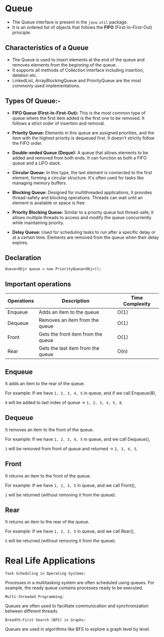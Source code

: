 # Queue

- The Queue interface is present in the `java.util` package.
- It is an ordered list of objects that follows the **FIFO** (First-In-First-Out) principle.

## Characteristics of a Queue

- The Queue is used to insert elements at the end of the queue and removes elements from the beginning of the queue.
- It supports all methods of Collection interface including insertion, deletion etc.
- LinkedList, ArrayBlockingQueue and PriorityQueue are the most commonly used implementations.

## Types Of Queue:-

- **FIFO Queue (First-In-First-Out):** This is the most common type of queue where the first item added is the first one
  to be removed. It follows a strict order of insertion and removal.


- **Priority Queue:** Elements in this queue are assigned priorities, and the item with the highest priority is dequeued
  first. It doesn't strictly follow the FIFO order.


- **Double-ended Queue (Deque):** A queue that allows elements to be added and removed from both ends. It can function
  as both a FIFO queue and a LIFO stack.


- **Circular Queue:** In this type, the last element is connected to the first element, forming a circular structure.
  It's often used for tasks like managing memory buffers.


- **Blocking Queue:** Designed for multithreaded applications, it provides thread-safety and blocking operations.
  Threads can wait until an element is available or space is free.


- **Priority Blocking Queue:** Similar to a priority queue but thread-safe, it allows multiple threads to access and
  modify the queue concurrently while maintaining priority.


- **Delay Queue:** Used for scheduling tasks to run after a specific delay or at a certain time. Elements are removed
  from the queue when their delay expires.

## Declaration

`Queue<Obj> queue = new PriorityQueue<Obj>();`

## Important operations

| Operations | Description                        | Time Complexity 
|------------|------------------------------------|-----------------
| Enqueue    | Adds an item to the queue          | O(1)            
| Dequeue    | Removes an item from the queue     | O(1)            
| Front      | Gets the front item from the queue | O(1)            
| Rear       | Gets the last item from the queue  | O(n)            

## Enqueue

It adds an item to the rear of the queue.

For example: If we have `1, 2, 3, 4, 5` in queue, and if we call Enqueue(8),

`8` will be added to last index of queue -> `1, 2, 3, 4, 5, 8`.

## Dequeue

It removes an item to the front of the queue.

For example: If we have `1, 2, 3, 4, 5` in queue, and we call Dequeue(),

`1` will be removed from front of queue and returned -> `2, 3, 4, 5`.

## Front

It returns an item to the front of the queue.

For example: If we have `1, 2, 3, 5` in queue, and we call Front(),

`1` will be returned (without removing it from the queue).

## Rear

It returns an item to the rear of the queue.

For example: If we have `1, 2, 3, 5` in queue, and we call Rear(),

`5` will be returned (without removing it from the queue).

# Real Life Applications

`Task Scheduling in Operating Systems:`

Processes in a multitasking system are often scheduled using queues. For example, the ready queue contains processes
ready to be executed.

`Multi-threaded Programming:`

Queues are often used to facilitate communication and synchronization between different threads.

`Breadth-First Search (BFS) in Graphs:`

Queues are used in algorithms like BFS to explore a graph level by level.





